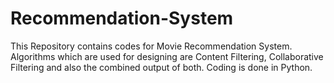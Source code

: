 # Recommendation-System
This Repository contains codes for Movie Recommendation System. Algorithms which are used for designing are Content Filtering, Collaborative Filtering and also the combined output of both. Coding is done in Python. 
